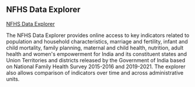 ## NFHS Data Explorer

[NFHS Data Explorer](https://share.streamlit.io/mlcfoundation/nfhs/main)

The NFHS Data Explorer provides online access to key indicators related to population and household characteristics, marriage and fertility, infant and child mortality, family planning, maternal and child health, nutrition, adult health and women's empowerment for India and its constituent states and Union Territories and districts released by the Government of India based on National Family Health Survey 2015-2016 and 2019-2021. The explorer also allows comparison of indicators over time and across administrative units.
